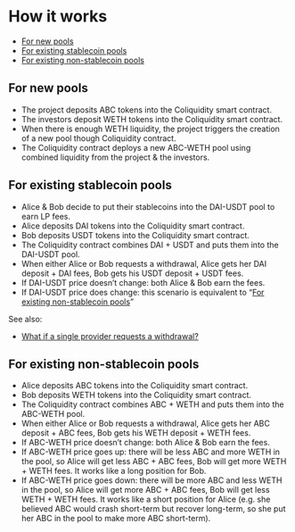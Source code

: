 # How it works

- [For new pools](#for-new-pools)
- [For existing stablecoin pools](#for-existing-stablecoin-pools)
- [For existing non-stablecoin pools](#for-existing-non-stablecoin-pools)

## For new pools

- The project deposits ABC tokens into the Coliquidity smart contract.
- The investors deposit WETH tokens into the Coliquidity smart contract.
- When there is enough WETH liquidity, the project triggers the creation of a new pool though Coliquidity contract.
- The Coliquidity contract deploys a new ABC-WETH pool using combined liquidity from the project & the investors.

## For existing stablecoin pools

- Alice & Bob decide to put their stablecoins into the DAI-USDT pool to earn LP fees.
- Alice deposits DAI tokens into the Coliquidity smart contract.
- Bob deposits USDT tokens into the Coliquidity smart contract.
- The Coliquidity contract combines DAI + USDT and puts them into the DAI-USDT pool.
- When either Alice or Bob requests a withdrawal, Alice gets her DAI deposit + DAI fees, Bob gets his USDT deposit + USDT fees.
- If DAI-USDT price doesn’t change: both Alice & Bob earn the fees.
- If DAI-USDT price does change: this scenario is equivalent to “[For existing non-stablecoin pools](#for-existing-non-stablecoin-pools)”

See also:

- [What if a single provider requests a withdrawal?](FAQ/ForProjectOwners.md#what-if-a-single-provider-requests-a-withdrawal)

## For existing non-stablecoin pools

- Alice deposits ABC tokens into the Coliquidity smart contract.
- Bob deposits WETH tokens into the Coliquidity smart contract.
- The Coliquidity contract combines ABC + WETH and puts them into the ABC-WETH pool.
- When either Alice or Bob requests a withdrawal, Alice gets her ABC deposit + ABC fees, Bob gets his WETH deposit + WETH fees.
- If ABC-WETH price doesn’t change: both Alice & Bob earn the fees.
- If ABC-WETH price goes up: there will be less ABC and more WETH in the pool, so Alice will get less ABC + ABC fees, Bob will get more WETH + WETH fees. It works like a long position for Bob.
- If ABC-WETH price goes down: there will be more ABC and less WETH in the pool, so Alice will get more ABC + ABC fees, Bob will get less WETH + WETH fees. It works like a short position for Alice (e.g. she believed ABC would crash short-term but recover long-term, so she put her ABC in the pool to make more ABC short-term).
